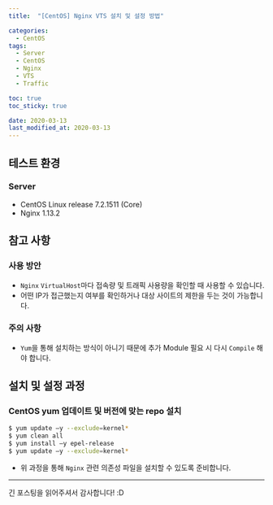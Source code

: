 ```yaml
---
title:  "[CentOS] Nginx VTS 설치 및 설정 방법" 

categories:
  - CentOS
tags:
  - Server
  - CentOS
  - Nginx
  - VTS
  - Traffic

toc: true
toc_sticky: true

date: 2020-03-13
last_modified_at: 2020-03-13
---
```


## 테스트 환경
### Server
- CentOS Linux release 7.2.1511 (Core)
- Nginx 1.13.2

## 참고 사항
### 사용 방안
- `Nginx` `VirtualHost`마다 접속량 및 트래픽 사용량을 확인할 때 사용할 수 있습니다.
- 어떤 IP가 접근했는지 여부를 확인하거나 대상 사이트의 제한을 두는 것이 가능합니다.

### 주의 사항
- `Yum`을 통해 설치하는 방식이 아니기 때문에 추가 Module 필요 시 다시 `Compile` 해야 합니다.

## 설치 및 설정 과정
### CentOS yum 업데이트 및 버전에 맞는 repo 설치
```bash
$ yum update –y --exclude=kernel*
$ yum clean all
$ yum install –y epel-release
$ yum update –y --exclude=kernel*
```
* 위 과정을 통해 `Nginx` 관련 의존성 파일을 설치할 수 있도록 준비합니다.


---
  
긴 포스팅을 읽어주셔서 감사합니다! :D

